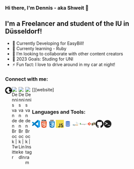 ### Hi there, I'm Dennis - aka Shweit 👋 

## I'm a Freelancer and student of the IU in Düsseldorf!

- 🔭 Currently Developing for EasyBill!
- 🌱 Currenty learning - Ruby
- 👯 I’m looking to collaborate with other content creators
- 🥅 2023 Goals: Studing for UNI
- ⚡ Fun fact: I love to drive around in my car at night!

### Connect with me:

[<img align="left" alt="corpmily.com" width="22px" src="https://raw.githubusercontent.com/iconic/open-iconic/master/svg/globe.svg" />][website]
[<img align="left" alt="Dennis van den Brock | Twitter" width="22px" src="https://cdn.jsdelivr.net/npm/simple-icons@v3/icons/twitter.svg" />][twitter]
[<img align="left" alt="Dennis van den Brock | LinkedIn" width="22px" src="https://cdn.jsdelivr.net/npm/simple-icons@v3/icons/linkedin.svg" />][linkedin]
[<img align="left" alt="Dennis van den Brock | Instagram" width="22px" src="https://cdn.jsdelivr.net/npm/simple-icons@v3/icons/instagram.svg" />][instagram]

<br />

### Languages and Tools:

<img align="left" alt="Visual Studio Code" width="26px" src="https://raw.githubusercontent.com/github/explore/80688e429a7d4ef2fca1e82350fe8e3517d3494d/topics/visual-studio-code/visual-studio-code.png" />
<img align="left" alt="HTML5" width="26px" src="https://raw.githubusercontent.com/github/explore/80688e429a7d4ef2fca1e82350fe8e3517d3494d/topics/html/html.png" />
<img align="left" alt="CSS3" width="26px" src="https://raw.githubusercontent.com/github/explore/80688e429a7d4ef2fca1e82350fe8e3517d3494d/topics/css/css.png" />
<img align="left" alt="JavaScript" width="26px" src="https://raw.githubusercontent.com/github/explore/80688e429a7d4ef2fca1e82350fe8e3517d3494d/topics/javascript/javascript.png" />
<img align="left" alt="SQL" width="26px" src="https://raw.githubusercontent.com/github/explore/80688e429a7d4ef2fca1e82350fe8e3517d3494d/topics/sql/sql.png" />
<img align="left" alt="MySQL" width="26px" src="https://raw.githubusercontent.com/github/explore/80688e429a7d4ef2fca1e82350fe8e3517d3494d/topics/mysql/mysql.png" />
<img align="left" alt="MongoDB" width="26px" src="https://raw.githubusercontent.com/github/explore/80688e429a7d4ef2fca1e82350fe8e3517d3494d/topics/mongodb/mongodb.png" />
<img align="left" alt="Git" width="26px" src="https://raw.githubusercontent.com/github/explore/80688e429a7d4ef2fca1e82350fe8e3517d3494d/topics/git/git.png" />
<img align="left" alt="GitHub" width="26px" src="https://raw.githubusercontent.com/github/explore/78df643247d429f6cc873026c0622819ad797942/topics/github/github.png" />
<img align="left" alt="Terminal" width="26px" src="https://raw.githubusercontent.com/github/explore/80688e429a7d4ef2fca1e82350fe8e3517d3494d/topics/terminal/terminal.png" />

<br />
<br />

[twitter]: https://twitter.com/Shweit5
[instagram]: https://www.instagram.com/ibimsshweit/
[linkedin]: https://www.linkedin.com/in/dennis-van-den-brock-07848321a/
[spotifyPlaylist]: https://open.spotify.com/playlist/0vvXsWCC9xrXsKd4FyS8kM?si=9495d9e47a694a04

